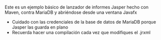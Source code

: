 Este es un ejemplo básico de lanzador de informes Jasper hecho con Maven, contra MariaDB
y abriéndose desde una ventana Javafx

- Cuidado con las credenciales de la base de datos de MariaDB porque Jasper las guarda en plano
- Recuerda hacer una compilación cada vez que modifiques el .jrxml
